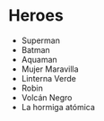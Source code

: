 # Heroes

* Superman
* Batman
* Aquaman
* Mujer Maravilla
* Linterna Verde
* Robin
* Volcán Negro
* La hormiga atómica
